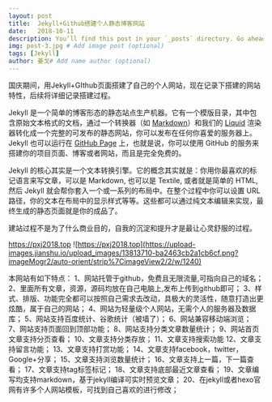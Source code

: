 ```yaml
---
layout: post
title:  Jekyll+Github搭建个人静态博客网站
date:   2018-10-11
description: You’ll find this post in your `_posts` directory. Go ahead and edit it and re-build the site to see your changes. # Add post description (optional)
img: post-3.jpg # Add image post (optional)
tags: [Jekyll]
author: 姜戈# Add name author (optional)
---
```

国庆期间，用Jekyll+GIthub页面搭建了自己的个人网站，现在记录下搭建的网站特性，后续将详细记录搭建过程。

Jekyll 是一个简单的博客形态的静态站点生产机器。它有一个模版目录，其中包含原始文本格式的文档，通过一个转换器（如 [Markdown](http://daringfireball.net/projects/markdown/)）和我们的 [Liquid](https://github.com/Shopify/liquid/wiki) 渲染器转化成一个完整的可发布的静态网站，你可以发布在任何你喜爱的服务器上。Jekyll 也可以运行在 [GitHub Page](http://pages.github.com/) 上，也就是说，你可以使用 GitHub 的服务来搭建你的项目页面、博客或者网站，而且是完全免费的。

Jekyll 的核心其实是一个文本转换引擎。它的概念其实就是：你用你最喜欢的标记语言来写文章，可以是 Markdown, 也可以是 Textile, 或者就是简单的 HTML, 然后 Jekyll 就会帮你套入一个或一系列的布局中。在整个过程中你可以设置 URL 路径，你的文本在布局中的显示样式等等。这些都可以通过纯文本编辑来实现，最终生成的静态页面就是你的成品了。

建站过程不是为了什么商业目的，自我的沉淀和提升才是最让心灵舒服的过程。

https://pxj2018.top
![https://pxj2018.top](https://upload-images.jianshu.io/upload_images/13813710-ba2463cb2a1cb6cf.png?imageMogr2/auto-orient/strip%7CimageView2/2/w/1240)


本网站有如下特点：
1、网站托管于github，免费且无限流量,可指向自己的域名；
2、里面所有文章，资源，源码均放在自己电脑上,发布上传到github即可；
3、样式、排版、功能完全都可以按照自己需求去改动，具极大的灵活性，随意打造出更炫酷，属于自己的网站；
4、网站为轻量级个人网站，无需个人的服务器及数据库；
5、网站支持百度统计、谷歌统计（被墙了）；
6、网站兼容移动端浏览；
7、网站支持页面回到顶部功能；
8、网站支持分类文章数量统计；
9、网站首页文章支持分页查看；
10、文章支持分类存放；
11、文章支持搜索功能
12、文章支持留言功能；
13、文章支持打赏功能；
14、文章支持facebook，twitter，Google+分享；
15、文章支持浏览数量统计；
16、文章支持上一篇，下一篇查看；
17、文章支持tag标签标记；
18、文章支持底部最近文章查看；
19、文章编写均支持markdown，基于jekyll编译可实时预览文章；
20、在jekyll或者hexo官网有许多个人网站模板，可找到自己喜欢的进行修改；

